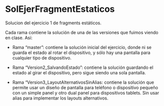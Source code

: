 # SolEjerFragmentEstaticos
Solucion del ejercicio 1 de fragments estáticos. 

Cada rama contiene la solución de una de las versiones que fuimos viendo en clase. 
Así:

-	Rama “master”: contiene la solución inicial del ejercicio, donde ni se guarda el estado al rotar el dispositivo, y sólo hay una pantalla para cualquier tipo de dispositivo.

-	Rama “Version2_SalvandoEstado”: contiene la solución guardando el estado al girar el dispositivo, pero sigue siendo una sola pantalla.

- Rama “Version3_LayoutAlternativosSinAlias: contiene la solución que permite usar un diseño de pantalla para teléfono o dispositivo pequeño con un simple panel y otro dual panel para dispositivos tablets. Sin usar alias para implementar los layouts alternativos.

